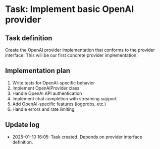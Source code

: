# Task: Implement basic OpenAI provider

## Task definition
Create the OpenAI provider implementation that conforms to the provider interface. This will be our first concrete provider implementation.

## Implementation plan
1. Write tests for OpenAI-specific behavior
2. Implement OpenAIProvider class
3. Handle OpenAI API authentication
4. Implement chat completion with streaming support
5. Add OpenAI-specific features (logprobs, etc.)
6. Handle errors and rate limiting

## Update log
- 2025-01-10 16:05: Task created. Depends on provider interface definition.